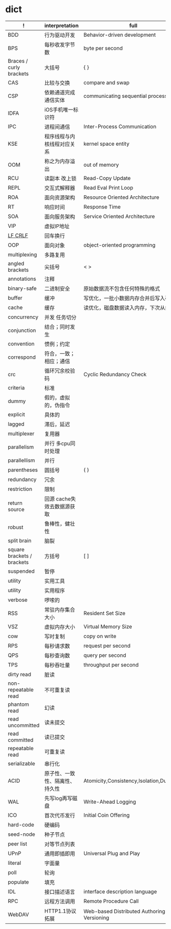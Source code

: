 # dict

| !                          | interpretation                 | full                                           |
| -------------------------- | ------------------------------ | ---------------------------------------------- |
| BDD                        | 行为驱动开发                   | Behavior-driven development                    |
| BPS                        | 每秒收发字节数                 | byte per second                                |
| Braces / curly brackets    | 大括号                         | { }                                            |
| CAS                        | 比较与交换                     | compare and swap                               |
| CSP                        | 依赖通道完成通信实体           | communicating sequential processes             |
| IDFA                       | iOS手机唯一标识符              |
| IPC                        | 进程间通信                     | Inter-Process Communication                    |
| KSE                        | 程序线程与内核线程对应关系     | kernel space entity                            |
| OOM                        | 称之为内存溢出                 | out of memory                                  |
| RCU                        | 读副本 改上锁                  | Read-Copy Update                               |
| REPL                       | 交互式解释器                   | Read Eval Print Loop                           |
| ROA                        | 面向资源架构                   | Resource Oriented Architecture                 |
| RT                         | 响应时间                       | Response Time                                  |
| SOA                        | 面向服务架构                   | Service Oriented Architecture                  |
| VIP                        | 虚拟IP地址                     |
| [LF CRLF](ref/lf-crlf.md)  | 回车换行                       |
| OOP                        | 面向对象                       | object-oriented programming                    |
| multiplexing               | 多路复用                       |
| angled brackets            | 尖括号                         | < >                                            |
| annotations                | 注释                           |
| binary-safe                | 二进制安全                     | 原始数据流不包含任何特殊的格式                 |
| buffer                     | 缓冲                           | 写优化，一批小数据内存合并后写入磁盘           |
| cache                      | 缓存                           | 读优化，磁盘数据读入内存，下次从内存读         |
| concurrency                | 并发 任务切分                  |
| conjunction                | 结合；同时发生                 |
| convention                 | 惯例；约定                     |
| correspond                 | 符合，一致；相应；通信         |
| crc                        | 循环冗余校验码                 | Cyclic Redundancy Check                        |
| criteria                   | 标准                           |
| dummy                      | 假的，虚拟的，伪指令           |
| explicit                   | 具体的                         |
| lagged                     | 滞后，延迟                     |
| multiplexer                | 复用器                         |
| parallelism                | 并行 多cpu同时处理             |
| parallellism               | 并行                           |
| parentheses                | 圆括号                         | ( )                                            |
| redundancy                 | 冗余                           |
| restriction                | 限制                           |
| return source              | 回源 cache失效去数据源获取     |
| robust                     | 鲁棒性，健壮性                 |
| split brain                | 脑裂                           |
| square brackets / brackets | 方括号                         | [ ]                                            |
| suspended                  | 暂停                           |
| utility                    | 实用工具                       |
| utility                    | 实用程序                       |
| verbose                    | 啰嗦的                         |
| RSS                        | 常驻内存集合大小               | Resident Set Size                              |
| VSZ                        | 虚拟内存大小                   | Virtual Memory Size                            |
| cow                        | 写时复制                       | copy on write                                  |
| RPS                        | 每秒请求数                     | request per second                             |
| QPS                        | 每秒查询数                     | query per second                               |
| TPS                        | 每秒吞吐量                     | throughput per second                          |
| dirty read                 | 脏读                           |
| non-repeatable read        | 不可重复读                     |
| phantom read               | 幻读                           |
| read uncommitted           | 读未提交                       |
| read committed             | 读已提交                       |
| repeatable read            | 可重复读                       |
| serializable               | 串行化                         |
| ACID                       | 原子性、一致性、隔离性、持久性 | Atomicity,Consistency,Isolation,Durability     |
| WAL                        | 先写log再写磁盘                | Write-Ahead Logging                            |
| ICO                        | 首次代币发行                   | Initial Coin Offering                          |
| hard-code                  | 硬编码                         |
| seed-node                  | 种子节点                       |
| peer list                  | 对等节点列表                   |
| UPnP                       | 通用即插即用                   | Universal Plug and Play                        |
| literal                    | 字面量                         |
| poll                       | 轮询                           |
| populate                   | 填充                           |
| IDL                        | 接口描述语言                   | interface description language                 |
| RPC                        | 远程方法调用                   | Remote Procedure Call                          |
| WebDAV                     | HTTP1.1协议拓展                | Web-based Distributed Authoring and Versioning |
